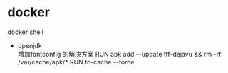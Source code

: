 # docker
docker shell

- openjdk  
增加fontconfig 的解决方案
RUN apk add --update ttf-dejavu && rm -rf /var/cache/apk/*
RUN fc-cache --force